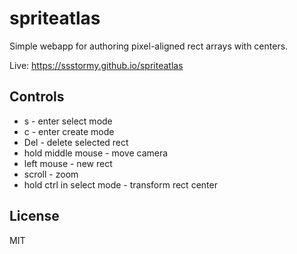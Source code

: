 # spriteatlas
Simple webapp for authoring pixel-aligned rect arrays with centers.

Live: https://ssstormy.github.io/spriteatlas

## Controls

* s - enter select mode
* c - enter create mode
* Del - delete selected rect
* hold middle mouse - move camera
* left mouse - new rect
* scroll - zoom
* hold ctrl in select mode - transform rect center

## License
MIT
